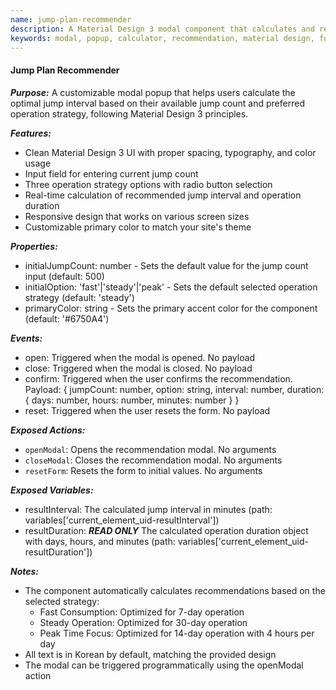 ```yaml
---
name: jump-plan-recommender
description: A Material Design 3 modal component that calculates and recommends optimal jump intervals based on user inputs and selected operation strategies.
keywords: modal, popup, calculator, recommendation, material design, form, radio buttons
---
```


#### Jump Plan Recommender

***Purpose:***
A customizable modal popup that helps users calculate the optimal jump interval based on their available jump count and preferred operation strategy, following Material Design 3 principles.

***Features:***
- Clean Material Design 3 UI with proper spacing, typography, and color usage
- Input field for entering current jump count
- Three operation strategy options with radio button selection
- Real-time calculation of recommended jump interval and operation duration
- Responsive design that works on various screen sizes
- Customizable primary color to match your site's theme

***Properties:***
- initialJumpCount: number - Sets the default value for the jump count input (default: 500)
- initialOption: 'fast'|'steady'|'peak' - Sets the default selected operation strategy (default: 'steady')
- primaryColor: string - Sets the primary accent color for the component (default: '#6750A4')

***Events:***
- open: Triggered when the modal is opened. No payload
- close: Triggered when the modal is closed. No payload
- confirm: Triggered when the user confirms the recommendation. Payload: { jumpCount: number, option: string, interval: number, duration: { days: number, hours: number, minutes: number } }
- reset: Triggered when the user resets the form. No payload

***Exposed Actions:***
- `openModal`: Opens the recommendation modal. No arguments
- `closeModal`: Closes the recommendation modal. No arguments
- `resetForm`: Resets the form to initial values. No arguments

***Exposed Variables:***
- resultInterval: The calculated jump interval in minutes (path: variables['current_element_uid-resultInterval'])
- resultDuration: ***READ ONLY*** The calculated operation duration object with days, hours, and minutes (path: variables['current_element_uid-resultDuration'])

***Notes:***
- The component automatically calculates recommendations based on the selected strategy:
  - Fast Consumption: Optimized for 7-day operation
  - Steady Operation: Optimized for 30-day operation
  - Peak Time Focus: Optimized for 14-day operation with 4 hours per day
- All text is in Korean by default, matching the provided design
- The modal can be triggered programmatically using the openModal action